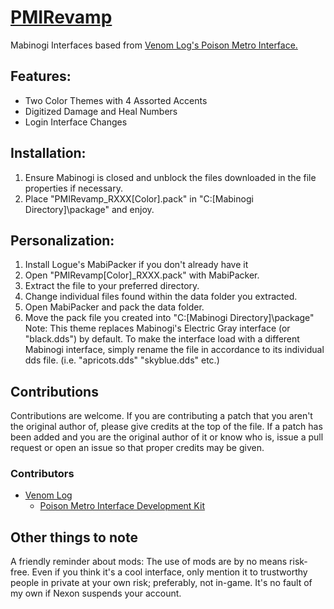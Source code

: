 # [PMIRevamp](https://mabimods.net/index.php?topic=17936.0)
Mabinogi Interfaces based from [Venom Log's Poison Metro Interface.](https://mabimods.net/index.php?topic=16915.0)

## Features:
* Two Color Themes with 4 Assorted Accents
* Digitized Damage and Heal Numbers
* Login Interface Changes

## Installation:
1. Ensure Mabinogi is closed and unblock the files downloaded in the file properties if necessary.
2. Place "PMIRevamp_RXXX[Color].pack" in "C:\[Mabinogi Directory]\package" and enjoy.

## Personalization:
1. Install Logue's MabiPacker if you don't already have it
2. Open "PMIRevamp[Color]_RXXX.pack" with MabiPacker.
3. Extract the file to your preferred directory.
4. Change individual files found within the data folder you extracted.
5. Open MabiPacker and pack the data folder.
6. Move the pack file you created into "C:\[Mabinogi Directory]\package"
Note: This theme replaces Mabinogi's Electric Gray interface (or "black.dds") by default. To make the interface load with a different Mabinogi interface, simply rename the file in accordance to its individual dds file. (i.e. "apricots.dds" "skyblue.dds" etc.)

## Contributions
Contributions are welcome. If you are contributing a patch that you aren't the original author of, please give credits at the top of the file. If a patch has been added and you are the original author of it or know who is, issue a pull request or open an issue so that proper credits may be given.
### Contributors
* [Venom Log](https://mabimods.net/index.php?action=profile;u=35651)
    * [Poison Metro Interface Development Kit](https://www.dropbox.com/s/gnab9pma3ce70f6/Poison%20Metro%20Interface%20Development%20Kit.zip?dl=0)

## Other things to note
A friendly reminder about mods: The use of mods are by no means risk-free. Even if you think it's a cool interface, only mention it to trustworthy people in private at your own risk; preferably, not in-game. It's no fault of my own if Nexon suspends your account.
